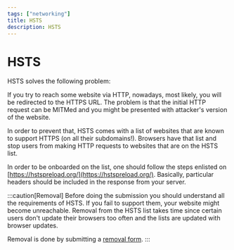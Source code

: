 ```yaml
---
tags: ["networking"]
title: HSTS
description: HSTS
---
```


# HSTS

HSTS solves the following problem:

If you try to reach some website via HTTP, nowadays, most likely, you will be
redirected to the HTTPS URL. The problem is that the initial HTTP request can
be MITMed and you might be presented with attacker's version of the website.

In order to prevent that, HSTS comes with a list of websites that are known to
support HTTPS (on all their subdomains!). Browsers have that list and stop users
from making HTTP requests to websites that are on the HSTS list.

In order to be onboarded on the list, one should follow the steps enlisted on
[https://hstspreload.org/](https://hstspreload.org/). Basically, particular headers
should be included in the response from your server.

:::caution[Removal]
Before doing the submission you should understand all the requirements of HSTS.
If you fail to support them, your website might become unreachable. Removal from
the HSTS list takes time since certain users don't update their browsers too
often and the lists are updated with browser updates.

Removal is done by submitting a [removal form](https://hstspreload.org/).
:::